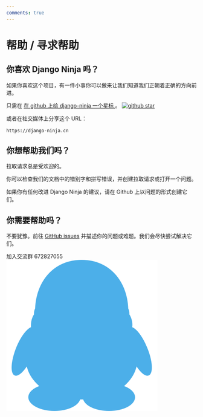 ```yaml
---
comments: true
---
```

# 帮助 / 寻求帮助

## 你喜欢 Django Ninja 吗？

如果你喜欢这个项目，有一件小事你可以做来让我们知道我们正朝着正确的方向前进。

只需在 <a href="https://github.com/vitalik/django-ninja" target="_blank"> 在 github 上给 django-ninja 一个星标 </a> 。 <a href="https://github.com/vitalik/django-ninja" target="_blank">![github star](img/github-star.png)</a>

或者在社交媒体上分享这个 URL：

```
https://django-ninja.cn
```


## 你想帮助我们吗？

拉取请求总是受欢迎的。

你可以检查我们的文档中的错别字和拼写错误，并创建拉取请求或打开一个问题。

如果你有任何改进 Django Ninja 的建议，请在 Github 上以问题的形式创建它们。



## 你需要帮助吗？

不要犹豫。前往 <a href="https://github.com/vitalik/django-ninja/issues" target="_blank">GitHub issues</a> 并描述你的问题或难题。我们会尽快尝试解决它们。

加入交流群 672827055 <a href="https://qm.qq.com/q/e0JkcwEFgs" target="_blank">![QQ](img/qq.svg)</a>


